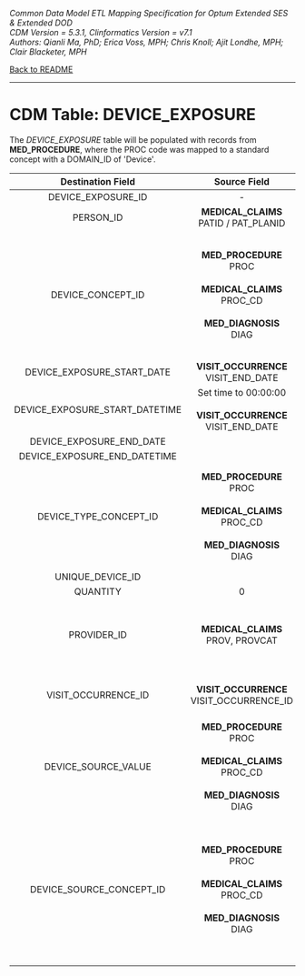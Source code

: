 *Common Data Model ETL Mapping Specification for Optum Extended SES & Extended DOD*
<br>*CDM Version = 5.3.1, Clinformatics Version = v7.1*
<br>*Authors: Qianli Ma, PhD; Erica Voss, MPH; Chris Knoll; Ajit Londhe, MPH; Clair Blacketer, MPH*

[Back to README](README.md)

---

# CDM Table: DEVICE_EXPOSURE

The *DEVICE_EXPOSURE* table will be populated with records from
**MED_PROCEDURE**, where the PROC code was mapped to a standard concept
with a DOMAIN_ID of 'Device'.

<a name="table-mappings-device-exposure"></a>

**Destination Field**|**Source Field**|**Applied Rule**|**Comment**
:-----:|:-----:|:-----:|:-----:
DEVICE_EXPOSURE_ID|-|System Generated|
PERSON_ID|**MEDICAL_CLAIMS**<br>PATID / PAT_PLANID| |
DEVICE_CONCEPT_ID|**MED_PROCEDURE**<br>PROC<br/><br/>**MEDICAL_CLAIMS**<br/>PROC_CD<br/><br/>**MED_DIAGNOSIS**<br/>DIAG|**DIAG**<br>Use [Source to Standard Terminology](code_snippets.md#source-to-standard-terminology) and filter with [Concept Ids from Medical Claims Diagnosis Fields](code_snippets.md#from-medical-claims-diagnosis-fields)<br><br>**PROC**, **PROC_CD**<br>Use [Source to Standard Terminology](code_snippets.md#source-to-standard-terminology) and filter with [Concept Ids from Medical Claims Procedure Fields](code_snippets.md#from-medical-claims-procedure-fields)<br>|
DEVICE_EXPOSURE_START_DATE|**VISIT_OCCURRENCE**<br/>VISIT_END_DATE| |
DEVICE_EXPOSURE_START_DATETIME|Set time to 00:00:00<br/><br/>**VISIT_OCCURRENCE**<br/>VISIT_END_DATE| |
DEVICE_EXPOSURE_END_DATE| | |
DEVICE_EXPOSURE_END_DATETIME| | |
DEVICE_TYPE_CONCEPT_ID|**MED_PROCEDURE**<br>PROC<br/><br/>**MEDICAL_CLAIMS**<br/>PROC_CD<br/><br/>**MED_DIAGNOSIS**<br/>DIAG|**DIAG_POSITION**<br>Use [Concept Type Ids from Medical Claims Diagnosis Fields](code_snippets.md#from-medical-claims-diagnosis-fields-1)<br/><br/>**PROC_POSITION**, **PROC_CD**<br/>Use [Concept Type Ids from Medical Claims Procedure Fields](code_snippets.md#from-medical-claims-procedure-fields-1).|
UNIQUE_DEVICE_ID| | |
QUANTITY|0| |
PROVIDER_ID|**MEDICAL_CLAIMS**<br/>PROV, PROVCAT|Map PROV to PROVIDER_SOURCE_VALUE and PROVCAT to SPECIALTY_SOURCE_VALUE in Provider table to extract associated Provider ID.|
VISIT_OCCURRENCE_ID|**VISIT_OCCURRENCE**<br/>VISIT_OCCURRENCE_ID|Refer to logic in building VISIT_OCCURRENCE table for linking with VISIT_OCCURRENCE_ID|
DEVICE_SOURCE_VALUE|**MED_PROCEDURE**<br/>PROC<br/><br/>**MEDICAL_CLAIMS**<br/>PROC_CD<br/><br/>**MED_DIAGNOSIS**<br/>DIAG| |
DEVICE_SOURCE_CONCEPT_ID|**MED_PROCEDURE**<br>PROC<br/><br/>**MEDICAL_CLAIMS**<br/>PROC_CD<br/><br/>**MED_DIAGNOSIS**<br/>DIAG|**PROC**, **PROC_CD**<br/>Use [Source to Source](code_snippets.md#source-to-source) and filter with [Source Concept Ids from Medical Claims Procedure Fields](code_snippets.md#from-medical-claims-procedure-fields-2)<br><br>**DIAG**<br>Use [Source to Source](code_snippets.md#source-to-source) and filter with [Source Concept Ids from Medical Claims Diagnosis Fields](code_snippets.md#from-medical-claims-diagnosis-fields-2)<br><br><br>|
